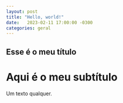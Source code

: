 ```yaml
---
layout: post
title: "Hello, world!"
date:   2023-02-11 17:00:00 -0300
categories: geral
---
```


## Esse é o meu título
# Aqui é o meu subtítulo

Um texto qualquer.
